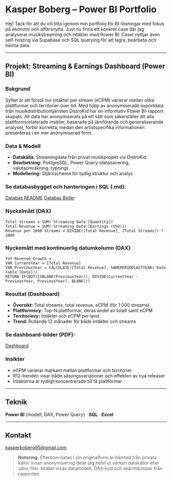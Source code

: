 # Kasper Boberg – Power BI Portfolio

Hej! Tack för att du vill titta igenom min portfolio för BI-lösningar med fokus på ekonomi och affärsnytta. Just nu finns ett konkret case där jag analyserat musikstreaming och intäkter med Power BI. Caset nyttjar även self-hosting via Supabase och SQL querying för att lagra, bearbeta och hämta data.

---

## Projekt: Streaming & Earnings Dashboard (Power BI)

### Bakgrund
Syftet är att förstå hur intäkter per stream (eCPM) varierar mellan olika plattformar och territorier över tid. Med hjälp av anonymiserade exportdata från musikdistributiontjänsten DistroKid har en informativ Power BI-rapport skapats. All data har anonymiserats på ett sätt som säkerställer att alla plattformsrelaterade insikter, baserade på jämförande och generaliserande analyser, förblir korrekta, medan den artistspecifika informationen presenteras i en mer anonymiserad form. 

### Data & Modell
- **Datakälla:** Streamingdata från privat musikprojekt via DistroKid
- **Bearbetning:** PostgreSQL, Power Query (datasanering, valutaomräkning, typning)
- **Modellering:** Stjärnschema för tydlig struktur och analys

### Se databasbygget och hanteringen i SQL (.md):
[Databas README](Power-BI-Portfolio/Streaming-Data-Dashboard/Database/README.md)
[Databas Bilder](Power-BI-Portfolio/Streaming-Data-Dashboard/Database/img_readme.md)

### Nyckelmått (DAX)
```DAX
Total Streams = SUM('Streaming Data'[Quantity])
Total Revenue = SUM('Streaming Data'[Earnings (USD)])
Revenue per 1000 Streams = DIVIDE([Total Revenue], [Total Streams]) * 1000
```

###  Nyckemått med kontinuerlig datumkolumn (DAX)
```DAX
YoY Revenue Growth = 
VAR CurrentYear = [Total Revenue]
VAR PreviousYear = CALCULATE([Total Revenue], SAMEPERIODLASTYEAR('Date Table'[Date]))
RETURN IF(NOT(ISBLANK(PreviousYear)), DIVIDE(CurrentYear - PreviousYear, PreviousYear), BLANK())
```

### Resultat (Dashboard)
- **Översikt:** Total streams, total revenue, eCPM (för 1 000 streams)
- **Plattformsvy:** Top-N plattformar, deras andel av totalt samt eCPM
- **Territorievy:** Intäkter och eCPM per land
- **Trend:** Rullande 12 månader för både intäkter och streams

### Se dashboard-bilder (PDF): 
[Dashboard](Power-BI-Portfolio/Streaming-Data-Dashboard/Power-BI/Streaming_Data_Dashboards.pdf)

### Insikter
- eCPM varierar markant mellan plattformar och territorier
- R12-trenden visar både säsongsvariationer och effekten av nya releaser
- Intäkterna är tydligt koncentrerade till få plattformar

---

## Teknik
**Power BI** (modell, DAX, Power Query) · **SQL** · **Excel**

---

## Kontakt
kasperboberg95@gmail.com

> **Notering:** Eftersom datan i sin originalform är hämtad från privata källor innan anonymisering delar jag helst ut varken datakällor eller .pbix-filer. Istället visas datamodell, DAX-kod och skärmdumpar från rapporten.
